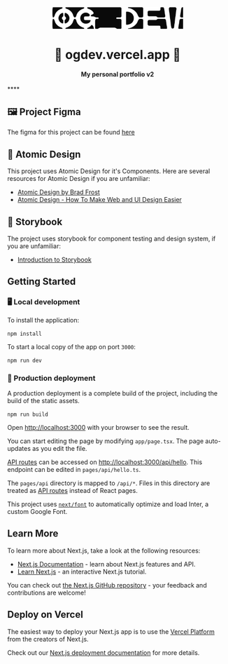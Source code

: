 <div align="center">
  <br>
  <img alt="Open Sauced" src="/public/logo.png" width="300px">
  <h1>🍕 ogdev.vercel.app 🍕</h1>
  <strong>My personal portfolio v2</strong>
</div>
<br>****

## 🖼️ Project Figma

The figma for this project can be found [here](https://www.figma.com/file/1vn9HwlgilaJdDRTQrFUku/OG_dev_portfolio?node-id=194%3A6923&t=Ia8Cw6pA4csnoMN1-1)

## 🔬 Atomic Design

This project uses Atomic Design for it's Components. Here are several resources for Atomic Design if you are unfamiliar:

-   [Atomic Design by Brad Frost](https://bradfrost.com/blog/post/atomic-web-design/)
-   [Atomic Design - How To Make Web and UI Design Easier](https://www.youtube.com/watch?v=W3A33dmp17E)

## 📙 Storybook

The project uses storybook for component testing and design system, if you are unfamiliar:

-   [Introduction to Storybook](https://storybook.js.org/docs/react/get-started/introduction)

## Getting Started

### 🖥️ Local development

To install the application:

```shell
npm install
```

To start a local copy of the app on port `3000`:

```shell
npm run dev
```

### 🚀 Production deployment

A production deployment is a complete build of the project, including the build of the static assets.

```shell
npm run build
```

Open [http://localhost:3000](http://localhost:3000) with your browser to see the result.

You can start editing the page by modifying `app/page.tsx`. The page auto-updates as you edit the file.

[API routes](https://nextjs.org/docs/api-routes/introduction) can be accessed on [http://localhost:3000/api/hello](http://localhost:3000/api/hello). This endpoint can be edited in `pages/api/hello.ts`.

The `pages/api` directory is mapped to `/api/*`. Files in this directory are treated as [API routes](https://nextjs.org/docs/api-routes/introduction) instead of React pages.

This project uses [`next/font`](https://nextjs.org/docs/basic-features/font-optimization) to automatically optimize and load Inter, a custom Google Font.

## Learn More

To learn more about Next.js, take a look at the following resources:

-   [Next.js Documentation](https://nextjs.org/docs) - learn about Next.js features and API.
-   [Learn Next.js](https://nextjs.org/learn) - an interactive Next.js tutorial.

You can check out [the Next.js GitHub repository](https://github.com/vercel/next.js/) - your feedback and contributions are welcome!

## Deploy on Vercel

The easiest way to deploy your Next.js app is to use the [Vercel Platform](https://vercel.com/new?utm_medium=default-template&filter=next.js&utm_source=create-next-app&utm_campaign=create-next-app-readme) from the creators of Next.js.

Check out our [Next.js deployment documentation](https://nextjs.org/docs/deployment) for more details.
